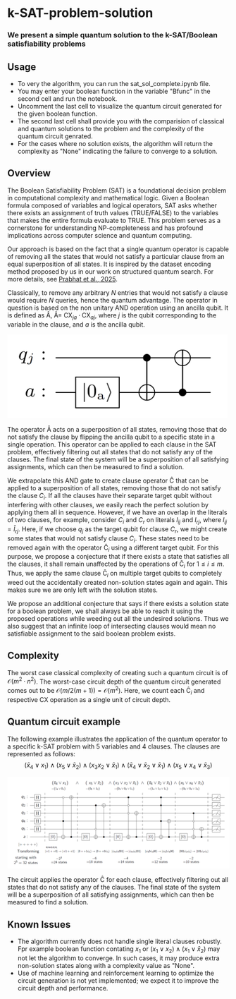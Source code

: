 # k-SAT-problem-solution
### We present a simple quantum solution to the k-SAT/Boolean satisfiability problems

## Usage
- To very the algorithm, you can run the sat_sol_complete.ipynb file.
- You may enter your boolean function in the variable "Bfunc" in the second cell and run the notebook.
- Uncomment the last cell to visualize the quantum circuit generated for the given boolean function.
- The second last cell shall provide you with the comparision of classical and quantum solutions to the problem and the complexity of the quantum circuit genrated.
- For the cases where no solution exists, the algorithm will return the complexity as "None" indicating the failure to converge to a solution.

## Overview
The Boolean Satisfiability Problem (SAT) is a foundational decision problem in computational complexity and mathematical logic. Given a Boolean formula composed of variables and logical operators, SAT asks whether there exists an assignment of truth values (TRUE/FALSE) to the variables that makes the entire formula evaluate to TRUE. This problem serves as a cornerstone for understanding NP-completeness and has profound implications across computer science and quantum computing.

Our approach is based on the fact that a single quantum operator is capable of removing all the states that would not satisfy a particular clause from an equal superposition of all states. 
It is inspired by the dataset encoding method proposed by us in our work on structured quantum search. For more details, see [Prabhat et al., 2025](https://arxiv.org/abs/2504.03426).

Classically, to remove any arbitrary $N$ entries that would not satisfy a clause would require $N$ queries, hence the quantum advantage.
The operator in question is based on the non unitary AND operation using an ancilla qubit. It is defined as $\mathrm{\hat {A}}$, ${\mathrm{\hat {A}}} =$ $\mathrm{CX}_{ja} \cdot \mathrm{CX}_{aj}$, where $j$ is the qubit corresponding to the variable in the clause, and $a$ is the ancilla qubit.

<img src="images/operatorA.png" alt="Quantum AND gate circuit" width="500"/>

The operator ${\mathrm{\hat A}}$ acts on a superposition of all states, removing those that do not satisfy the clause by flipping the ancilla qubit to a specific state in a single operation.
This operator can be applied to each clause in the SAT problem, effectively filtering out all states that do not satisfy any of the clauses. The final state of the system will be a superposition of all satisfying assignments, which can then be measured to find a solution.

We extrapolate this AND gate to create clause operator ${\mathrm{\hat C}}$ that can be applied to a superposition of all states, removing those that do not satisfy the clause $C_i$.
If all the clauses have their separate target qubit without interfering with other clauses, we easily reach the perfect solution by applying them all in sequence.
However, if we have an overlap in the literals of two clauses, for example, consider $C_i$ and $C_r$ on literals $l_{ij}$ and $l_{rj}$, where $l_{ij}=\bar l_{rj}$.
Here, if we choose $q_j$ as the target qubit for clause $C_r$, we might create some states that would not satisfy clause $C_i$.
These states need to be removed again with the operator $\mathrm{\hat{C}}_i$ using a different target qubit.
For this purpose, we propose a conjecture that if there exists a state that satisfies all the clauses, it shall remain unaffected by the operations of $\mathrm{\hat{C}}_i$ for $1\le i\le m$.
Thus, we apply the same clause $\mathrm{\hat{C}}_i$ on multiple target qubits to completely weed out the accidentally created non-solution states again and again.
This makes sure we are only left with the solution states.

We propose an additional conjecture that says if there exists a solution state for a boolean problem, we shall always be able to reach it using the proposed operations while weeding out all the undesired solutions.
Thus we also suggest that an infinite loop of intersecting clauses would mean no satisfiable assignment to the said boolean problem exists.

## Complexity
The worst case classical complexity of creating such a quantum circuit is of $\mathcal{O}(m^2\cdot n^2)$.
The worst-case circuit depth of the quantum circuit generated comes out to be $\mathcal{O}(m/2(m+1))=\mathcal{O}(m^2)$. 
Here, we count each $\mathrm{\hat{C}}_i$ and respective CX operation as a single unit of circuit depth.


## Quantum circuit example 
The following example illustrates the application of the quantum operator to a specific k-SAT problem with 5 variables and 4 clauses. The clauses are represented as follows:
$$(\bar x_4 \lor x_1)\land ( x_5 \lor \bar x_2)\land(x_3 x_2 \lor \bar x_1)\land(\bar x_4 \lor\bar x_2\lor\bar x_1)\land(x_5\lor x_4 \lor \bar x_3) $$

<img src="images/Example_qc.png" alt="Quantum k-SAT Operator Circuit" width="1000"/>

The circuit applies the operator ${\mathrm{\hat C}}$ for each clause, effectively filtering out all states that do not satisfy any of the clauses. The final state of the system will be a superposition of all satisfying assignments, which can then be measured to find a solution.


## Known Issues
- The algorithm currently does not handle single literal clauses robustly. Fpr example boolean function contating $x_1$ or $(x_1 \lor x_2) \land (x_1 \lor \bar x_2)$ may not let the algorithm to converge. In such cases, it may produce extra non-solution states along with a complexity value as "None".
- Use of machine learning and reinforcement learning to optimize the circuit generation is not yet implemented; we expect it to improve the circuit depth and performance.
